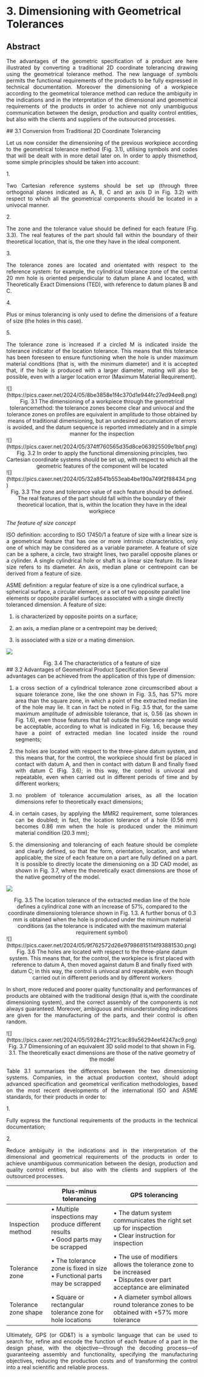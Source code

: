 # 3. Dimensioning with Geometrical Tolerances

## Abstract 
<p align="justify">The advantages of the geometric specification of a product are here illustrated by converting a traditional 2D coordinate tolerancing drawing using the geometrical tolerance method. The new language of symbols permits the functional requirements of the products to be fully expressed in technical documentation. Moreover the dimensioning of a workpiece according to the geometrical tolerance method can reduce the ambiguity in the indications and in the interpretation of the dimensional and geometrical requirements of the products in order to achieve not only unambiguous communication between the design, production and quality control entities, but also with the clients and suppliers of the outsourced processes.</p>
## 3.1 Conversion from Traditional 2D Coordinate Tolerancing
<p align="justify">Let us now consider the dimensioning of the previous workpiece according to the geometrical tolerance method (Fig. 3.1), utilising symbols and codes that will be dealt with in more detail later on.
In order to apply thismethod, some simple principles should be taken into account:</p>
1.  <p align="justify">Two Cartesian reference systems should be set up (through three orthogonal planes indicated as A, B, C and an axis D in Fig. 3.2) with respect to which all the geometrical components should be located in a univocal manner.</p>
2.  <p align="justify">The zone and the tolerance value should be defined for each feature (Fig. 3.3). The real features of the part should fall within the boundary of their theoretical location, that is, the one they have in the ideal component.</p>
3. <p align="justify">The tolerance zones are located and orientated with respect to the reference system: for example, the cylindrical tolerance zone of the central 20 mm hole is oriented perpendicular to datum plane A and located, with Theoretically Exact Dimensions (TED), with reference to datum planes B and C.</p>
4.  <p align="justify">Plus or minus tolerancing is only used to define the dimensions of a feature of size (the holes in this case).</p>
5. <p align="justify">The tolerance zone is increased if a circled M is indicated inside the tolerance indicator of the location tolerance. This means that this tolerance has been foreseen to ensure functioning when the hole is under maximum material conditions (that is, with the minimum diameter) and it is accepted that, if the hole is produced with a larger diameter, mating will also be possible, even with a larger location error (Maximum Material Requirement).</p>
![](https://pics.caxer.net/2024/05/8be3858e1f4c370d1e944fc27ed94ee8.png)
<center>Fig. 3.1 The dimensioning of a workpiece through the geometrical tolerancemethod: the tolerance zones become clear and univocal and the tolerance zones on profiles are equivalent in amplitude to those obtained by means of traditional dimensioning, but an undesired accumulation of errors is avoided, and the datum sequence is reported immediately and in a simple manner for the inspection</center>
![](https://pics.caxer.net/2024/05/374ff760565d35d8ce063925509e1bbf.png)
<center>Fig. 3.2 In order to apply the functional dimensioning principles, two Cartesian coordinate systems should be set up, with respect to which all the geometric features of the component will be located</center>
![](https://pics.caxer.net/2024/05/32a8541b553eab4be190a749f2f88434.png)
<center>Fig. 3.3 The zone and tolerance value of each feature should be defined. The real features of the part should fall within the boundary of their theoretical location, that is, within the location they have in the ideal workpiece</center>

*The feature of size concept*
<p align="justify">ISO definition: according to ISO 17450/1 a feature of size with a linear size is a geometrical feature that has one or more intrinsic characteristics, only one of which may be considered as a variable parameter. A feature of size can be a sphere, a circle, two straight lines, two parallel opposite planes or a cylinder. A single cylindrical hole or shaft is a linear size feature. Its linear size refers to its diameter. An axis, median plane or centrepoint can be derived from a feature of size.</p>
ASME definition: a regular feature of size is a one cylindrical surface, a spherical surface, a circular element, or a set of two opposite parallel line elements or opposite parallel surfaces associated with a single directly toleranced dimension.
A feature of size:

1. <p align="justify">is characterized by opposite points on a surface;</p>
2. <p align="justify">an axis, a median plane or a centrepoint may be derived;</p>
3. <p align="justify">is associated with a size or a mating dimension.</p>

![](https://pics.caxer.net/2024/05/9664b6bfafbb9c7517b096c509bac2f2.png)
<center>Fig. 3.4 The characteristics of a feature of size</center>
## 3.2 Advantages of Geometrical Product Specification
Several advantages can be achieved from the application of this type of dimension:

1. <p align="justify">a cross section of a cylindrical tolerance zone circumscribed about a square tolerance zone, like the one shown in Fig. 3.5, has 57% more area than the square zone, in which a point of the extracted median line of the hole may lie. It can in fact be noted in Fig. 3.5 that, for the same maximum amplitude of admissible tolerance, that is, 0.56 (as shown in Fig. 1.6), even those features that fall outside the tolerance range would be acceptable, according to what is indicated in Fig. 1.6, because they have a point of extracted median line located inside the round segments;</p>
2. <p align="justify">the holes are located with respect to the three-plane datum system, and this means that, for the control, the workpiece should first be placed in contact with datum A, and then in contact with datum B and finally fixed with datum C (Fig. 3.6); in this way, the control is univocal and repeatable, even when carried out in different periods of time and by different workers;</p>
3. <p align="justify">no problem of tolerance accumulation arises, as all the location dimensions refer to theoretically exact dimensions;</p>
4. <p align="justify">in certain cases, by applying the MMR2 requirement, some tolerances can be doubled; in fact, the location tolerance of a hole (0.56 mm) becomes 0.86 mm when the hole is produced under the minimum material condition (20.3 mm);</p>
5. <p align="justify">the dimensioning and tolerancing of each feature should be complete and clearly defined, so that the form, orientation, location, and where applicable, the size of each feature on a part are fully defined on a part. It is possible to directly locate the dimensioning on a 3D CAD model, as shown in Fig. 3.7, where the theoretically exact dimensions are those of the native geometry of the model.</p>
![](https://pics.caxer.net/2024/05/88315d165e76db8f11e9b03ec218c969.png)
<center>Fig. 3.5 The location tolerance of the extracted median line of the hole defines a cylindrical zone with an increase of 57%, compared to the coordinate dimensioning tolerance shown in Fig. 1.3. 
A further bonus of 0.3 mm is obtained when the hole is produced under the minimum material conditions (as the tolerance is indicated with the maximum material requirement symbol)</center>
![](https://pics.caxer.net/2024/05/9f762572d26e97986815114f93881530.png)
<center>Fig. 3.6 The holes are located with respect to the three-plane datum system. This means that, for the control, the workpiece is first placed with reference to datum A, then moved against datum B and finally fixed with datum C; in this way, the control is univocal and repeatable, even though carried out in different periods and by different workers</center>
<p align="justify">In short, more reduced and poorer quality functionality and performances of products are obtained with the traditional design (that is,with the coordinate dimensioning system), and the correct assembly of the components is not always guaranteed. Moreover, ambiguous and misunderstanding indications are given for the manufacturing of the parts, and their control is often random.</p>
![](https://pics.caxer.net/2024/05/59284c21f21cac89a56294eef4247ac9.png)
<center>Fig. 3.7 Dimensioning of an equivalent 3D solid model to that shown in Fig. 3.1. The theoretically exact dimensions are those of the native geometry of the model</center>
<p align="justify">Table 3.1 summarises the differences between the two dimensioning systems. Companies, in the actual production context, should adopt advanced specification and geometrical verification methodologies, based on the most recent developments of the international ISO and ASME standards, for their products in order to:</p>
1.  <p align="justify">Fully express the functional requirements of the products in the technical documentation;</p>
2. <p align="justify"> Reduce ambiguity in the indications and in the interpretation of the dimensional and geometrical requirements of the products in order to achieve unambiguous communication between the design, production and quality control entities, but also with the clients and suppliers of the outsourced processes.</p>

|                      | Plus-minus tolerancing                                                               | GPS tolerancing                                                                                                    |
| -------------------- | ------------------------------------------------------------------------------------ | ------------------------------------------------------------------------------------------------------------------ |
| Inspection method    | • Multiple inspections may produce different results<br>• Good parts may be scrapped | • The datum system communicates the right set up for inspection<br>• Clear instruction for inspection              |
| Tolerance zone       | • The tolerance zone is fixed in size<br>• Functional parts may be scrapped          | • The use of modifiers allows the tolerance zone to be increased<br>• Disputes over part acceptance are eliminated |
| Tolerance zone shape | • Square or rectangular tolerance zone for hole locations                            | • A diameter symbol allows round tolerance zones to be obtained with +57% more tolerance                           |
<p align="justify">Ultimately, GPS (or GD&T) is a symbolic language that can be used to search for, refine and encode the function of each feature of a part in the design phase, with the objective—through the decoding process—of guaranteeing assembly and functionality, specifying the manufacturing objectives, reducing the production costs and of transforming the control into a real scientific and reliable process.</p>
